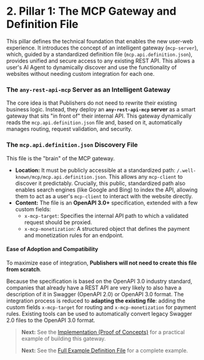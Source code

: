 # 2. Pillar 1: The MCP Gateway and Definition File

This pillar defines the technical foundation that enables the new user-web experience. It introduces the concept of an intelligent gateway (`mcp-server`), which, guided by a standardized definition file (`mcp.api.definition.json`), provides unified and secure access to any existing REST API. This allows a user's AI Agent to dynamically discover and use the functionality of websites without needing custom integration for each one.

### The `any-rest-api-mcp` Server as an Intelligent Gateway

The core idea is that Publishers do not need to rewrite their existing business logic. Instead, they deploy an **`any-rest-api-mcp` server** as a smart gateway that sits "in front of" their internal API. This gateway dynamically reads the `mcp.api.definition.json` file and, based on it, automatically manages routing, request validation, and security.

### The `mcp.api.definition.json` Discovery File

This file is the "brain" of the MCP gateway.

- **Location:** It must be publicly accessible at a standardized path: `/.well-known/mcp/mcp.api.definition.json`. This allows any `mcp-client` to discover it predictably. Crucially, this public, standardized path also enables search engines (like Google and Bing) to index the API, allowing them to act as a user's `mcp-client` to interact with the website directly.
- **Content:** The file is an **OpenAPI 3.0+** specification, extended with a few custom fields:
  - `x-mcp-target`: Specifies the internal API path to which a validated request should be proxied.
  - `x-mcp-monetization`: A structured object that defines the payment and monetization rules for an endpoint.

#### Ease of Adoption and Compatibility

To maximize ease of integration, **Publishers will not need to create this file from scratch**.

Because the specification is based on the OpenAPI 3.0 industry standard, companies that already have a REST API are very likely to also have a description of it in Swagger (OpenAPI 2.0) or OpenAPI 3.0 format. The integration process is reduced to **adapting the existing file**: adding the custom fields `x-mcp-target` for routing and `x-mcp-monetization` for payment rules. Existing tools can be used to automatically convert legacy Swagger 2.0 files to the OpenAPI 3.0 format.

> **Next:** See the [Implementation (Proof of Concepts)](/docs/Implementation_POC.md) for a practical example of building this gateway.
>
> **Next:** See the [Full Example Definition File](/docs/Full_Example_Definition_File.md) for a complete example.
